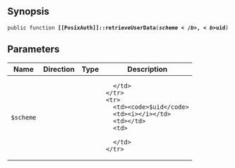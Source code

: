 ## Synopsis

<code>public function <b>[[PosixAuth]]::retrieveUserData</b>(<b>$scheme</b>, <b>$uid</b>)</code>

## Parameters

<table>
  <thead>
    <tr>
      <th>Name</th>
      <th>Direction</th>
      <th>Type</th>
      <th>Description</th>
    </tr>
  </thead>
  <tbody>
    <tr>
      <td><code>$scheme</code>
      <td><i></i></td>
      <td></td>
      <td>

      </td>
    </tr>
    <tr>
      <td><code>$uid</code>
      <td><i></i></td>
      <td></td>
      <td>

      </td>
    </tr>
  </tbody>
</table>

